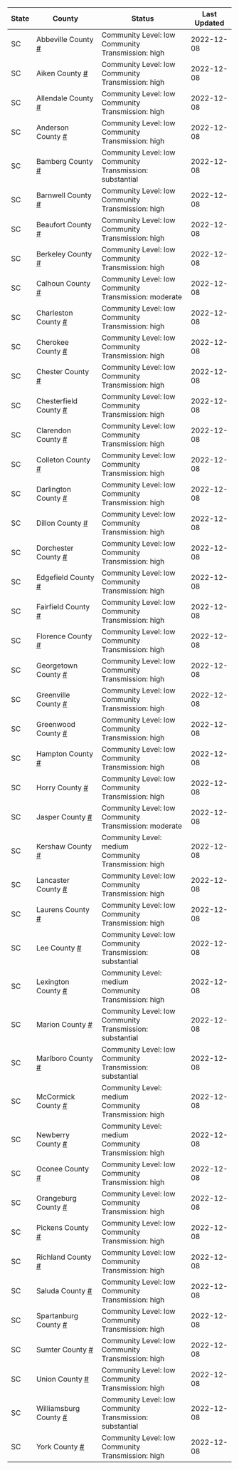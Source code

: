 State | County | Status | Last Updated
--- | --- | --- | --- 
SC | Abbeville County <a href="#abbeville_county">#</a> | <a name="abbeville_county"></a>Community Level: low<br/>Community Transmission: high | 2022-12-08
SC | Aiken County <a href="#aiken_county">#</a> | <a name="aiken_county"></a>Community Level: low<br/>Community Transmission: high | 2022-12-08
SC | Allendale County <a href="#allendale_county">#</a> | <a name="allendale_county"></a>Community Level: low<br/>Community Transmission: high | 2022-12-08
SC | Anderson County <a href="#anderson_county">#</a> | <a name="anderson_county"></a>Community Level: low<br/>Community Transmission: high | 2022-12-08
SC | Bamberg County <a href="#bamberg_county">#</a> | <a name="bamberg_county"></a>Community Level: low<br/>Community Transmission: substantial | 2022-12-08
SC | Barnwell County <a href="#barnwell_county">#</a> | <a name="barnwell_county"></a>Community Level: low<br/>Community Transmission: high | 2022-12-08
SC | Beaufort County <a href="#beaufort_county">#</a> | <a name="beaufort_county"></a>Community Level: low<br/>Community Transmission: high | 2022-12-08
SC | Berkeley County <a href="#berkeley_county">#</a> | <a name="berkeley_county"></a>Community Level: low<br/>Community Transmission: high | 2022-12-08
SC | Calhoun County <a href="#calhoun_county">#</a> | <a name="calhoun_county"></a>Community Level: low<br/>Community Transmission: moderate | 2022-12-08
SC | Charleston County <a href="#charleston_county">#</a> | <a name="charleston_county"></a>Community Level: low<br/>Community Transmission: high | 2022-12-08
SC | Cherokee County <a href="#cherokee_county">#</a> | <a name="cherokee_county"></a>Community Level: low<br/>Community Transmission: high | 2022-12-08
SC | Chester County <a href="#chester_county">#</a> | <a name="chester_county"></a>Community Level: low<br/>Community Transmission: high | 2022-12-08
SC | Chesterfield County <a href="#chesterfield_county">#</a> | <a name="chesterfield_county"></a>Community Level: low<br/>Community Transmission: high | 2022-12-08
SC | Clarendon County <a href="#clarendon_county">#</a> | <a name="clarendon_county"></a>Community Level: low<br/>Community Transmission: high | 2022-12-08
SC | Colleton County <a href="#colleton_county">#</a> | <a name="colleton_county"></a>Community Level: low<br/>Community Transmission: high | 2022-12-08
SC | Darlington County <a href="#darlington_county">#</a> | <a name="darlington_county"></a>Community Level: low<br/>Community Transmission: high | 2022-12-08
SC | Dillon County <a href="#dillon_county">#</a> | <a name="dillon_county"></a>Community Level: low<br/>Community Transmission: high | 2022-12-08
SC | Dorchester County <a href="#dorchester_county">#</a> | <a name="dorchester_county"></a>Community Level: low<br/>Community Transmission: high | 2022-12-08
SC | Edgefield County <a href="#edgefield_county">#</a> | <a name="edgefield_county"></a>Community Level: low<br/>Community Transmission: high | 2022-12-08
SC | Fairfield County <a href="#fairfield_county">#</a> | <a name="fairfield_county"></a>Community Level: low<br/>Community Transmission: high | 2022-12-08
SC | Florence County <a href="#florence_county">#</a> | <a name="florence_county"></a>Community Level: low<br/>Community Transmission: high | 2022-12-08
SC | Georgetown County <a href="#georgetown_county">#</a> | <a name="georgetown_county"></a>Community Level: low<br/>Community Transmission: high | 2022-12-08
SC | Greenville County <a href="#greenville_county">#</a> | <a name="greenville_county"></a>Community Level: low<br/>Community Transmission: high | 2022-12-08
SC | Greenwood County <a href="#greenwood_county">#</a> | <a name="greenwood_county"></a>Community Level: low<br/>Community Transmission: high | 2022-12-08
SC | Hampton County <a href="#hampton_county">#</a> | <a name="hampton_county"></a>Community Level: low<br/>Community Transmission: high | 2022-12-08
SC | Horry County <a href="#horry_county">#</a> | <a name="horry_county"></a>Community Level: low<br/>Community Transmission: high | 2022-12-08
SC | Jasper County <a href="#jasper_county">#</a> | <a name="jasper_county"></a>Community Level: low<br/>Community Transmission: moderate | 2022-12-08
SC | Kershaw County <a href="#kershaw_county">#</a> | <a name="kershaw_county"></a>Community Level: medium<br/>Community Transmission: high | 2022-12-08
SC | Lancaster County <a href="#lancaster_county">#</a> | <a name="lancaster_county"></a>Community Level: low<br/>Community Transmission: high | 2022-12-08
SC | Laurens County <a href="#laurens_county">#</a> | <a name="laurens_county"></a>Community Level: low<br/>Community Transmission: high | 2022-12-08
SC | Lee County <a href="#lee_county">#</a> | <a name="lee_county"></a>Community Level: low<br/>Community Transmission: substantial | 2022-12-08
SC | Lexington County <a href="#lexington_county">#</a> | <a name="lexington_county"></a>Community Level: medium<br/>Community Transmission: high | 2022-12-08
SC | Marion County <a href="#marion_county">#</a> | <a name="marion_county"></a>Community Level: low<br/>Community Transmission: substantial | 2022-12-08
SC | Marlboro County <a href="#marlboro_county">#</a> | <a name="marlboro_county"></a>Community Level: low<br/>Community Transmission: substantial | 2022-12-08
SC | McCormick County <a href="#mccormick_county">#</a> | <a name="mccormick_county"></a>Community Level: medium<br/>Community Transmission: high | 2022-12-08
SC | Newberry County <a href="#newberry_county">#</a> | <a name="newberry_county"></a>Community Level: medium<br/>Community Transmission: high | 2022-12-08
SC | Oconee County <a href="#oconee_county">#</a> | <a name="oconee_county"></a>Community Level: low<br/>Community Transmission: high | 2022-12-08
SC | Orangeburg County <a href="#orangeburg_county">#</a> | <a name="orangeburg_county"></a>Community Level: low<br/>Community Transmission: high | 2022-12-08
SC | Pickens County <a href="#pickens_county">#</a> | <a name="pickens_county"></a>Community Level: low<br/>Community Transmission: high | 2022-12-08
SC | Richland County <a href="#richland_county">#</a> | <a name="richland_county"></a>Community Level: low<br/>Community Transmission: high | 2022-12-08
SC | Saluda County <a href="#saluda_county">#</a> | <a name="saluda_county"></a>Community Level: low<br/>Community Transmission: high | 2022-12-08
SC | Spartanburg County <a href="#spartanburg_county">#</a> | <a name="spartanburg_county"></a>Community Level: low<br/>Community Transmission: high | 2022-12-08
SC | Sumter County <a href="#sumter_county">#</a> | <a name="sumter_county"></a>Community Level: low<br/>Community Transmission: high | 2022-12-08
SC | Union County <a href="#union_county">#</a> | <a name="union_county"></a>Community Level: low<br/>Community Transmission: high | 2022-12-08
SC | Williamsburg County <a href="#williamsburg_county">#</a> | <a name="williamsburg_county"></a>Community Level: low<br/>Community Transmission: substantial | 2022-12-08
SC | York County <a href="#york_county">#</a> | <a name="york_county"></a>Community Level: low<br/>Community Transmission: high | 2022-12-08
